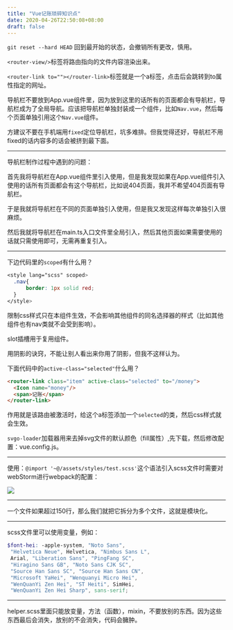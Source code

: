 ```yaml
---
title: "Vue记账琐碎知识点"
date: 2020-04-26T22:50:08+08:00
draft: false
---
```


`git reset --hard HEAD` 回到最开始的状态，会撤销所有更改，慎用。

`<router-view/>`标签将路由指向的文件内容渲染出来。

`<router-link to=""></router-link>`标签就是一个a标签，点击后会跳转到to属性指定的网址。

导航栏不要放到App.vue组件里，因为放到这里的话所有的页面都会有导航栏，导航栏成为了全局导航。应该把导航栏单独封装成一个组件，比如`Nav.vue`，然后每个页面单独引用这个`Nav.vue`组件。

方建议不要在手机端用`fixed`定位导航栏，坑多难排。但我觉得还好，导航栏不用fixed的话内容多的话会被挤到最下面。

---

导航栏制作过程中遇到的问题：

首先我将导航栏在App.vue组件里引入使用，但是我发现如果在App.vue组件引入使用的话所有页面都会有这个导航栏，比如说404页面，我并不希望404页面有导航栏。

于是我就将导航栏在不同的页面单独引入使用，但是我又发现这样每次单独引入很麻烦。

然后我就将导航栏在main.ts入口文件里全局引入，然后其他页面如果需要使用的话就只需使用即可，无需再重复引入。

---

下边代码里的`scoped`有什么用？
```css
<style lang="scss" scoped>
  .nav{
      border: 1px solid red;
  }
</style>
```
限制css样式只在本组件生效，不会影响其他组件的同名选择器的样式（比如其他组件也有nav类就不会受到影响）。

slot插槽用于复用组件。

用阴影的诀窍，不能让别人看出来你用了阴影，但我不这样认为。

下面代码中的`active-class="selected"`什么用？
```html
<router-link class="item" active-class="selected" to="/money">
  <Icon name="money"/>
  <span>记账</span>
</router-link>
```
作用就是该路由被激活时，给这个a标签添加一个`selected`的类，然后css样式就会生效。

`svgo-loader`加载器用来去掉svg文件的默认颜色（fill属性）,先下载，然后修改配置：vue.config.js。

---

使用：`@import '~@/assets/styles/test.scss'`这个语法引入scss文件时需要对webStorm进行webpack的配置：

![](/images/webpack-15.png)

---

一个文件如果超过150行，那么我们就把它拆分为多个文件，这就是模块化。

---

scss文件里可以使用变量，例如：
```scss
$font-hei: -apple-system, "Noto Sans",
 "Helvetica Neue", Helvetica, "Nimbus Sans L", 
 Arial, "Liberation Sans", "PingFang SC", 
 "Hiragino Sans GB", "Noto Sans CJK SC", 
 "Source Han Sans SC", "Source Han Sans CN", 
 "Microsoft YaHei", "Wenquanyi Micro Hei", 
 "WenQuanYi Zen Hei", "ST Heiti", SimHei, 
 "WenQuanYi Zen Hei Sharp", sans-serif;
```

---

helper.scss里面只能放变量，方法（函数），mixin，不要放别的东西。因为这些东西最后会消失，放别的不会消失，代码会臃肿。